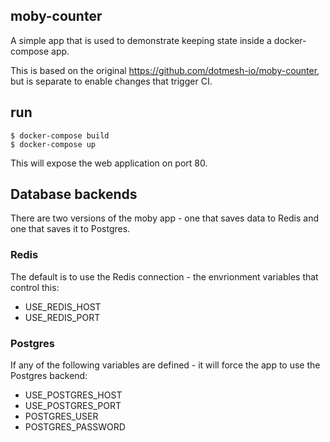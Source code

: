 ## moby-counter

A simple app that is used to demonstrate keeping state inside a docker-compose app.

This is based on the original https://github.com/dotmesh-io/moby-counter, but is separate to enable changes that trigger CI.

## run

```
$ docker-compose build
$ docker-compose up
```

This will expose the web application on port 80.

## Database backends

There are two versions of the moby app - one that saves data to Redis and one that saves it to Postgres.

### Redis

The default is to use the Redis connection - the envrionment variables that control this:

 * USE_REDIS_HOST
 * USE_REDIS_PORT

### Postgres

If any of the following variables are defined - it will force the app to use the Postgres backend:

 * USE_POSTGRES_HOST
 * USE_POSTGRES_PORT
 * POSTGRES_USER
 * POSTGRES_PASSWORD
